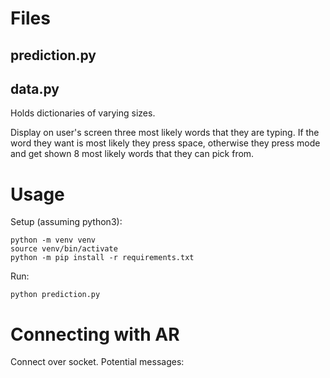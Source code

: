 # Files


## prediction.py



## data.py

Holds dictionaries of varying sizes.

  Display on user's screen three most likely words that they are typing. If the word they want is most likely they press space, otherwise they press mode and get shown 8 most likely words that they can pick from.
  
# Usage

Setup (assuming python3):
```
python -m venv venv
source venv/bin/activate
python -m pip install -r requirements.txt
```

Run:
```
python prediction.py
```

# Connecting with AR

Connect over socket. Potential messages:

